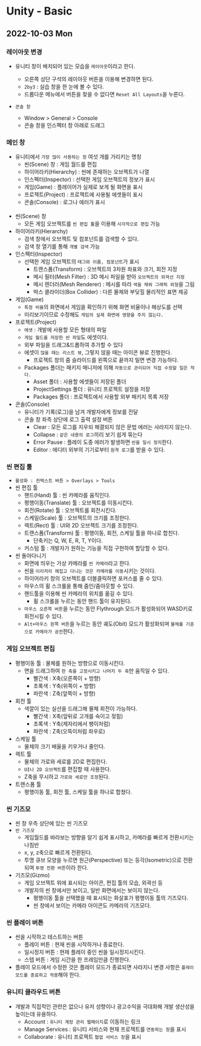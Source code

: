 # Unity - Basic
## 2022-10-03 Mon

### 레이아웃 변경

* 유니티 창이 배치되어 있는 모습을 `레이아웃`이라고 한다.
  - 오른쪽 상단 구석의 레이아웃 버튼을 이용해 변경하면 된다.
  - `2by3` : 실습 창을 한 눈에 볼 수 있다.
  - 드롭다운 메뉴에서 버튼을 찾을 수 없다면 `Reset All Layouts`을 누른다.

* `콘솔 창`
  - Window > General > Console
  - 콘솔 창을 인스펙터 창 아래로 드래그

### 메인 창

* 유니티에서 `가장 많이 사용하는 창` 여섯 개를 가리키는 명칭
  - 씬(Scene) 창 : 게임 월드를 편집
  - 하이어라키(Hierarchy) : 씬에 존재하는 오브젝트가 나열
  - 인스펙터(Inspector) : 선택한 게임 오브젝트의 정보가 표시
  - 게임(Game) : 플레이어가 실제로 보게 될 화면을 표시
  - 프로젝트(Project) : 프로젝트에 사용될 에셋들이 표시
  - 콘솔(Console) : 로그나 에러가 표시
<br><br>
* 씬(Scene) 창
  - 모든 게임 오브젝트를 `씬 편집 툴`을 이용해 `시각적으로 편집` 가능
* 하이어라키(Hierarchy)
  - 검색 창에서 오브젝트 및 컴포넌트를 검색할 수 있다.
  - 검색 창 열기를 통해 `개별 검색` 가능
* 인스펙터(Inspector)
  - 선택한 게임 오브젝트의 `태그와 이름, 컴포넌트`가 표시
    - 트랜스폼(Transform) : 오브젝트의 3차원 좌표와 크기, 회전 지정
    - 메시 필터(Mesh Filter) : 3D 메시 파일을 받아 `오브젝트의 외곽선 지정`
    - 메시 렌더러(Mesh Renderer) : 메시를 따라 `색을 채워 그래픽 외형`을 그림
    - 박스 콜라이더(Box Collider) : 다른 물체와 부딪힐 물리적인 표면 제공
* 게임(Game)
  - `특정 비율`의 화면에서 게임을 확인하기 위해 화면 비율이나 해상도를 선택
  - 미리보기이므로 수정해도 `게임의 실제 화면에 영향을 주지 않는다.`
* 프로젝트(Project)
  - `에셋` : 개발에 사용할 모든 형태의 파일
  - `게임 월드를 저장한 씬 파일`도 에셋이다.
  - 외부 파일을 드래그&드롭하여 추가할 수 있다
  - 에셋이 `많을 때는 리스트 뷰`, 그렇지 않을 때는 아이콘 뷰로 진행한다.
    - 프로젝트 창의 줌 슬라이드를 왼쪽으로 끝까지 밀면 변경 가능하다.
  - Packages 폴더는 패키지 매니저에 의해 `자동으로 관리되어 직접 수정할 일은 적다.`
    - Asset 폴더 : 사용할 에셋들이 저장된 폴더
    - ProjectSettings 폴더 : 유니티 프로젝트 설정을 저장
    - Packages 폴더 : 프로젝트에서 사용할 외부 패키지 목록 저장
* 콘솔(Console)
  - 유니티가 기록(로그)을 남겨 개발자에게 정보를 전달
  - 콘솔 창 좌측 상단에 로그 출력 설정 버튼
    - Clear : 모든 로그를 지우되 해결되지 않은 문법 에러는 사라지지 않는다.
    - Collapse : `같은 내용의 로그`끼리 보기 쉽게 묶는다
    - Error Pause : 플레이 도중 에러가 발생하면 `씬을 일시 정지`한다.
    - Editor : 에디터 외부의 기기로부터 `원격 로그`를 받을 수 있다.
  
### 씬 편집 툴

* `활성화 : 컨텍스트 버튼 > Overlays > Tools`
* 씬 편집 툴
  - 핸드(Hand) 툴 : 씬 카메라를 움직인다.
  - 평행이동(Translate) 툴 : 오브젝트를 이동시킨다.
  - 회전(Rotate) 툴 : 오브젝트를 회전시킨다.
  - 스케일(Scale) 툴 : 오브젝트의 크기를 조정한다.
  - 렉트(Rect) 툴 : UI와 2D 오브젝트 크기를 조정한다.
  - 트랜스폼(Transform) 툴 : 평행이동, 회전, 스케일 툴을 하나로 합친다.
    - 단축키는 Q, W, E, R, T, Y이다.
  - 커스텀 툴 : 개발자가 원하는 기능을 직접 구현하여 할당할 수 있다.
* 씬 돌아다니기
  - 화면에 띄우는 가상 카메라를 `씬 카메라`라고 한다.
  - 씬을 `이리저리 헤집고 다니는 것은 카메라를 이동`시키는 것이다.
  - 하이어라키 창의 오브젝트를 더블클릭하면 포커스를 줄 수 있다.
  - 마우스의 휠 스크롤을 통해 줌인/줌아웃할 수 있다.
  - 핸드툴을 이용해 씬 카메라의 위치를 옮길 수 있다.
    - 휠 스크롤을 누르는 동안 핸드 툴이 유지된다.
  - `마우스 오른쪽 버튼`을 누르는 동안 Flythrough 모드가 활성화되어 WASD키로 회전시킬 수 있다.
  - `Alt+마우스 왼쪽 버튼`을 누르는 동안 궤도(Obit) 모드가 활성화되며 `물체를 기준으로 카메라가 공전`한다.

### 게임 오브젝트 편집

* 평행이동 툴 : 물체를 원하는 방향으로 이동시킨다.
  - 면을 드래그하여 `한 축을 고정시키고 나머지 두 축`만 움직일 수 있다.
    - 빨간색 : X축(오른쪽이 + 방향)
    - 초록색 : Y축(위쪽이 + 방향)
    - 파란색 : Z축(앞쪽이 + 방향)
* 회전 툴
  - 색깔이 있는 실선을 드래그해 물체 회전이 가능하다.
    - 빨간색 : X축(앞뒤로 고개를 숙이고 젖힘)
    - 초록색 : Y축(제자리에서 팽이처럼)
    - 파란색 : Z축(오뚝이처럼 좌우로)
* 스케일 툴
  - 물체의 크기 배울을 키우거나 줄인다.
* 렉트 툴
  - 물체의 가로와 세로를 2D로 편집한다.
  - `UI나 2D 오브젝트`를 편집할 때 사용한다.
  - Z축을 무시하고 `가로와 세로만 조정`된다.
* 트랜스폼 툴
  - 평행이동 툴, 회전 툴, 스케일 툴을 하나로 합쳤다.

### 씬 기즈모

* 씬 창 우측 상단에 있는 씬 기즈모
* `씬 기즈모`
  - 게임월드를 바라보는 방향을 알기 쉽게 표시하고, 카메라를 빠르게 전환시키는 나침반
  - x, y, z축으로 빠르게 전환된다.
  - 투명 큐브 모양을 누르면 원근(Perspective) 또는 등각(Isometric)으로 전환되며 `투영 전환 버튼`이라 한다.
* 기즈모(Gizmo)
  - 게임 오브젝트 위에 표시되는 아이콘, 편집 툴의 모습, 외곽선 등
  - 개발자의 씬 창에서만 보이고, 일반 화면에서는 보이지 않는다.
    - 평행이동 툴을 선택했을 때 표시되는 화살표가 평행이동 툴의 기즈모다.
    - 씬 창에서 보이는 카메라 아이콘도 카메라의 기즈모다.
  
### 씬 플레이 버튼

* 씬을 시작하고 테스트하는 버튼
  - 플레이 버튼 : 현재 씬을 시작하거나 종료한다.
  - 일시정지 버튼 : 현제 플레이 중인 씬을 일시정지시킨다.
  - 스텝 버튼 : 게임 시간을 한 프레임만큼 진행한다.
* 플레이 모드에서 수정한 것은 플레이 모드가 종료되면 사라지니 변경 사항은 `플레이 모드를 종료하고 적용`해야 한다.


### 유니티 클라우드 버튼

* 개발과 직접적인 관련은 없으나 유저 성향이나 광고수익을 극대화해 개발 생산성을 높이는데 유용하다.
  - Account : `유니티 계정 관리 웹페이지`로 이동하는 링크
  - Manage Services : 유니티 서비스와 현재 프로젝트를 `연동하는 창`을 표시
  - Collaborate : 유니티 프로젝트 `협업 서비스 창`을 표시